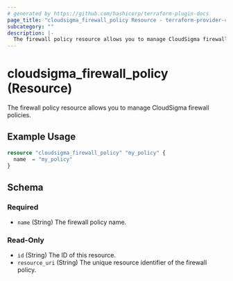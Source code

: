 ```yaml
---
# generated by https://github.com/hashicorp/terraform-plugin-docs
page_title: "cloudsigma_firewall_policy Resource - terraform-provider-cloudsigma"
subcategory: ""
description: |-
  The firewall policy resource allows you to manage CloudSigma firewall policies.
---
```


# cloudsigma_firewall_policy (Resource)

The firewall policy resource allows you to manage CloudSigma firewall policies.

## Example Usage

```terraform
resource "cloudsigma_firewall_policy" "my_policy" {
  name  = "my_policy"
}
```

<!-- schema generated by tfplugindocs -->
## Schema

### Required

- `name` (String) The firewall policy name.

### Read-Only

- `id` (String) The ID of this resource.
- `resource_uri` (String) The unique resource identifier of the firewall policy.
